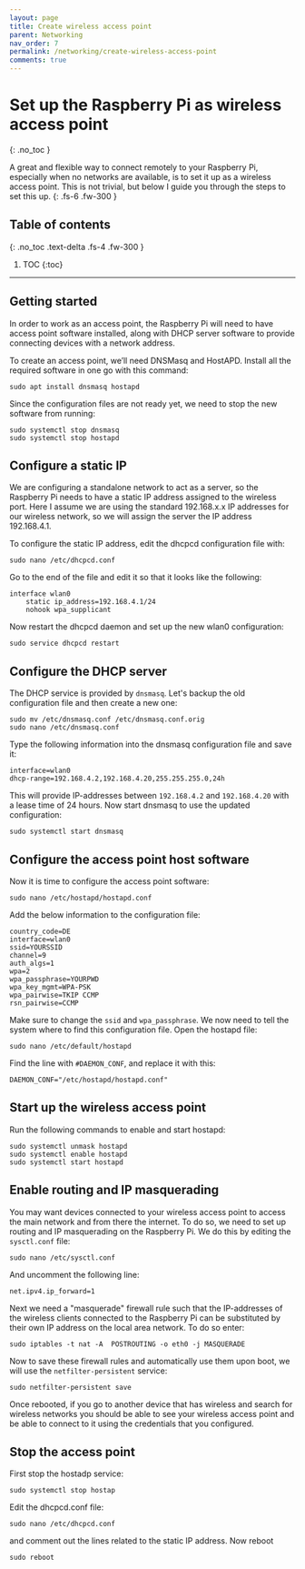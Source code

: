 ```yaml
---
layout: page
title: Create wireless access point
parent: Networking
nav_order: 7
permalink: /networking/create-wireless-access-point
comments: true
---
```


# Set up the Raspberry Pi as wireless access point
{: .no_toc }

A great and flexible way to connect remotely to your Raspberry Pi, especially when no networks are available, is to set it up as a wireless access point. This is not trivial, but below I guide you through the steps to set this up.
{: .fs-6 .fw-300 }

## Table of contents
{: .no_toc .text-delta .fs-4 .fw-300 }

1. TOC
{:toc}
---

## Getting started
In order to work as an access point, the Raspberry Pi will need to have access point software installed, along with DHCP server software to provide connecting devices with a network address.

To create an access point, we’ll need DNSMasq and HostAPD. Install all the required software in one go with this command:

```
sudo apt install dnsmasq hostapd
```

Since the configuration files are not ready yet, we need to stop the new software from running:

```
sudo systemctl stop dnsmasq
sudo systemctl stop hostapd
```

## Configure a static IP
We are configuring a standalone network to act as a server, so the Raspberry Pi needs to have a static IP address assigned to the wireless port. Here I assume we are using the standard 192.168.x.x IP addresses for our wireless network, so we will assign the server the IP address 192.168.4.1.

To configure the static IP address, edit the dhcpcd configuration file with:

```
sudo nano /etc/dhcpcd.conf
```

Go to the end of the file and edit it so that it looks like the following:

```
interface wlan0
    static ip_address=192.168.4.1/24
    nohook wpa_supplicant
```

Now restart the dhcpcd daemon and set up the new wlan0 configuration:

```
sudo service dhcpcd restart
```

## Configure the DHCP server
The DHCP service is provided by `dnsmasq`. Let's backup the old configuration file and then create a new one:

```
sudo mv /etc/dnsmasq.conf /etc/dnsmasq.conf.orig
sudo nano /etc/dnsmasq.conf
```

Type the following information into the dnsmasq configuration file and save it:

```
interface=wlan0
dhcp-range=192.168.4.2,192.168.4.20,255.255.255.0,24h
```

This will provide IP-addresses between `192.168.4.2` and `192.168.4.20` with a lease time of 24 hours. Now start dnsmasq to use the updated configuration:

```
sudo systemctl start dnsmasq
```

## Configure the access point host software
Now it is time to configure the access point software:

```
sudo nano /etc/hostapd/hostapd.conf
```

Add the below information to the configuration file:

```
country_code=DE
interface=wlan0
ssid=YOURSSID
channel=9
auth_algs=1
wpa=2
wpa_passphrase=YOURPWD
wpa_key_mgmt=WPA-PSK
wpa_pairwise=TKIP CCMP
rsn_pairwise=CCMP
```

Make sure to change the `ssid` and `wpa_passphrase`.  We now need to tell the system where to find this configuration file. Open the hostapd file:

```
sudo nano /etc/default/hostapd
```

Find the line with `#DAEMON_CONF`, and replace it with this:

```
DAEMON_CONF="/etc/hostapd/hostapd.conf"
```

## Start up the wireless access point
Run the following commands to enable and start hostapd:

```
sudo systemctl unmask hostapd
sudo systemctl enable hostapd
sudo systemctl start hostapd
```

## Enable routing and IP masquerading
You may want devices connected to your wireless access point to access the main network and from there the internet. To do so, we need to set up routing and IP masquerading on the Raspberry Pi. We do this by editing the `sysctl.conf` file:

```
sudo nano /etc/sysctl.conf
```

And uncomment the following line:

```
net.ipv4.ip_forward=1
```

Next we need a "masquerade" firewall rule such that the IP-addresses of the wireless clients connected to the Raspberry Pi can be substituted by their own IP address on the local area network. To do so enter:

```
sudo iptables -t nat -A  POSTROUTING -o eth0 -j MASQUERADE
```

Now to save these firewall rules and automatically use them upon boot, we will use the `netfilter-persistent` service:

```
sudo netfilter-persistent save
```

Once rebooted, if you go to another device that has wireless and search for wireless networks you should be able to see your wireless access point and be able to connect to it using the credentials that you configured.


## Stop the access point
First stop the hostadp service:

```
sudo systemctl stop hostap
```

Edit the dhcpcd.conf file:

```
sudo nano /etc/dhcpcd.conf
```

and comment out the lines related to the static IP address. Now reboot

```
sudo reboot
```
